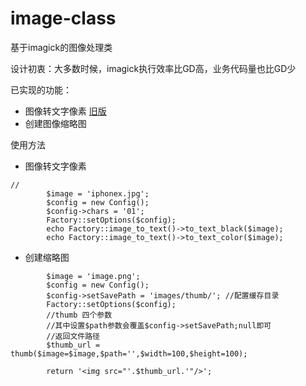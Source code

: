 # image-class
基于imagick的图像处理类

设计初衷：大多数时候，imagick执行效率比GD高，业务代码量也比GD少

已实现的功能：
* 图像转文字像素 [旧版](https://github.com/hahadu/image-to-text)
* 创建图像缩略图

使用方法
* 图像转文字像素

```puml
//
        $image = 'iphonex.jpg';
        $config = new Config();
        $config->chars = '01';
        Factory::setOptions($config);
        echo Factory::image_to_text()->to_text_black($image);
        echo Factory::image_to_text()->to_text_color($image);

```
* 创建缩略图
```
        $image = 'image.png';
        $config = new Config();
        $config->setSavePath = 'images/thumb/'; //配置缓存目录
        Factory::setOptions($config);
        //thumb 四个参数 
        //其中设置$path参数会覆盖$config->setSavePath;null即可
        //返回文件路径
        $thumb_url = thumb($image=$image,$path='',$width=100,$height=100);

        return '<img src="'.$thumb_url.'"/>';

```